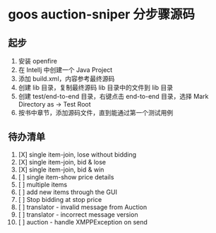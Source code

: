 # goos auction-sniper 分步骤源码

## 起步

1. 安装 openfire
2. 在 Intellj 中创建一个 Java Project
3. 添加 build.xml，内容参考最终源码
4. 创建 lib 目录，复制最终源码 lib 目录中的文件到 lib 目录
5. 创建 test/end-to-end 目录，右键点击 end-to-end 目录，选择 Mark Directory as ->  Test Root
6. 按书中章节，添加源码文件，直到能通过第一个测试用例

## 待办清单

1. [X] single item-join, lose without bidding 
2. [X] single item-join, bid & lose
3. [X] single item-join, bid & win
4. [ ] single item-show price details
5. [ ] multiple items
6. [ ] add new items through the GUI
7. [ ] Stop bidding at stop price
8. [ ] translator - invalid message from Auction
9. [ ] translator - incorrect message version
10. [ ] auction - handle XMPPException on send